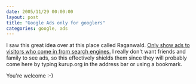 ```yaml
---
date: 2005/11/29 00:00:00
layout: post
title: "Google Ads only for googlers"
categories: google, ads
---
```


I saw this great idea over at this place called Raganwald. [Only show ads to visitors who come in from search engines.](http://www.braithwaite-lee.com/weblog/2005/11/off-topic-raganadvertising.html) I really don't want friends and family to see ads, so this effectively shields them since they will probably come here by typing kurup.org in the address bar or using a bookmark.

You're welcome :-)
